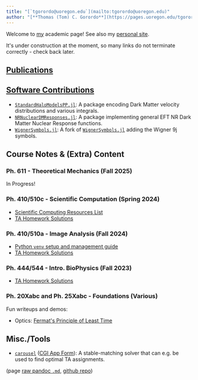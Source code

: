```yaml
---
title: "[`tgorordo@uoregon.edu`](mailto:tgorordo@uoregon.edu)"
author: "[**Thomas (Tom) C. Gorordo**](https://pages.uoregon.edu/tgorordo)"
---
```


Welcome to [my](https://cas.uoregon.edu/directory/profiles/all/tgorordo) academic page! See also my [personal site](https://tom.ket.dev).

It's under construction at the moment, so many links do not terminate correctly - check back later.

## [Publications](https://orcid.org/0009-0001-0342-6205)

## [Software Contributions](https://github.com/tgorordo)

- [`StandardHaloModelsPP.jl`](https://github.com/tgorordo/StandardHaloModelsPP.jl): 
    A package encoding Dark Matter velocity distributions and various integrals.
- [`NRNuclearDMResponses.jl`](https://github.com/tgorordo/NRNuclearDMResponses.jl):
    A package implementing general EFT NR Dark Matter Nuclear Response functions.
- [`WignerSymbols.jl`](https://github.com/tgorordo/WignerSymbols.jl): 
    A fork of [`WignerSymbols.jl`](https://github.com/Jutho/WignerSymbols.jl) adding the Wigner 9j symbols.

## Course Notes & (Extra) Content

### Ph. 611 - Theoretical Mechanics (Fall 2025)
In Progress!

### Ph. 410/510c - Scientific Computation (Spring 2024)
- [Scientific Computing Resources List](https://pages.uoregon.edu/tgorordo/uoph410-510c_Sci-Comp/resources.html)
- [TA Homework Solutions](https://pages.uoregon.edu/tgorordo/uoph410-510c_Sci-Comp/)

### Ph. 410/510a - Image Analysis (Fall 2024)
- [Python `venv` setup and management guide](https://pages.uoregon.edu/tgorordo/uoph410-510a_Image-Analysis/venvs.html)
- [TA Homework Solutions](https://pages.uoregon.edu/tgorordo/uoph410-510a_Image-Analysis/)

### Ph. 444/544 - Intro. BioPhysics (Fall 2023)
- [TA Homework Solutions](https://pages.uoregon.edu/tgorordo/uoph444-544_BioPhysics/)

### Ph. 20Xabc and Ph. 25Xabc - Foundations (Various)
Fun writeups and demos:

- Optics: [Fermat's Principle of Least Time](https://pages.uoregon.edu/tgorordo/uoph252b_Foundations/Fermat.html)

## Misc./Tools
- [`carousel`](https://github.com/tgorordo/carousel) ([CGI App Form](https://pages.uoregon.edu/tgorordo/forms/carousel)):
    A stable-matching solver that can e.g. be used to find optimal TA assignments.

(page [raw pandoc `.md`](https://pages.uoregon.edu/tgorordo/README.md), [github repo](https://github.com/tgorordo/pages.uoregon.edu))
